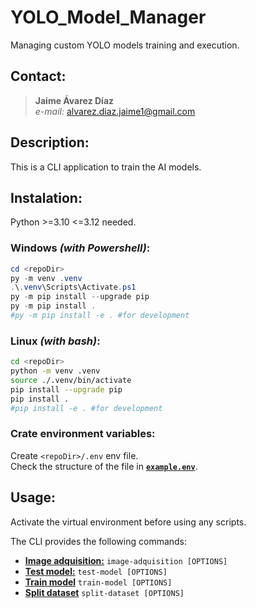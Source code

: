 # YOLO_Model_Manager
Managing custom YOLO models training and execution.

## Contact:  
> **Jaime Ávarez Díaz**  
> *e-mail:* alvarez.diaz.jaime1@gmail.com  


## Description:  
This is a CLI application to train the AI models.  

## Instalation:  
Python >=3.10 <=3.12 needed.  
### Windows *(with Powershell)*:  
```powershell
cd <repoDir>
py -m venv .venv
.\.venv\Scripts\Activate.ps1
py -m pip install --upgrade pip
py -m pip install .
#py -m pip install -e . #for development
```

### Linux *(with bash)*:  
```bash
cd <repoDir>
python -m venv .venv
source ./.venv/bin/activate
pip install --upgrade pip
pip install .
#pip install -e . #for development
```

### Crate environment variables:  
Create `<repoDir>/.env` env file.  
Check the structure of the file in [**`example.env`**](./docs/examples/example.env).

## Usage:
Activate the virtual environment before using any scripts.  

The CLI provides the following commands:
- [**Image adquisition:**](./docs/cli/image-adquisition) `image-adquisition [OPTIONS]`
- [**Test model:**](./docs/cli/test-model) `test-model [OPTIONS]`
- [**Train model**](./docs/cli/train-model) `train-model [OPTIONS]`
- [**Split dataset**](./docs/cli/split-dataset) `split-dataset [OPTIONS]`
